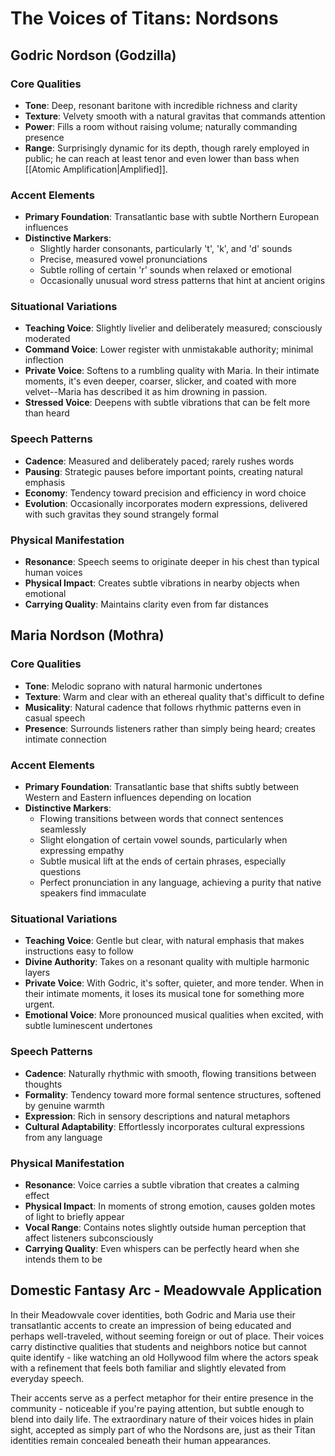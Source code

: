 # The Voices of Titans: Nordsons

## Godric Nordson (Godzilla)

### Core Qualities

- **Tone**: Deep, resonant baritone with incredible richness and clarity
- **Texture**: Velvety smooth with a natural gravitas that commands attention
- **Power**: Fills a room without raising volume; naturally commanding presence
- **Range**: Surprisingly dynamic for its depth, though rarely employed in public; he can reach at least tenor and even lower than bass when [[Atomic Amplification|Amplified]].

### Accent Elements

- **Primary Foundation**: Transatlantic base with subtle Northern European influences
- **Distinctive Markers**:
    - Slightly harder consonants, particularly 't', 'k', and 'd' sounds
    - Precise, measured vowel pronunciations
    - Subtle rolling of certain 'r' sounds when relaxed or emotional
    - Occasionally unusual word stress patterns that hint at ancient origins

### Situational Variations

- **Teaching Voice**: Slightly livelier and deliberately measured; consciously moderated
- **Command Voice**: Lower register with unmistakable authority; minimal inflection
- **Private Voice**: Softens to a rumbling quality with Maria. In their intimate moments, it's even deeper, coarser, slicker, and coated with more velvet--Maria has described it as him drowning in passion.
- **Stressed Voice**: Deepens with subtle vibrations that can be felt more than heard

### Speech Patterns

- **Cadence**: Measured and deliberately paced; rarely rushes words
- **Pausing**: Strategic pauses before important points, creating natural emphasis
- **Economy**: Tendency toward precision and efficiency in word choice
- **Evolution**: Occasionally incorporates modern expressions, delivered with such gravitas they sound strangely formal

### Physical Manifestation

- **Resonance**: Speech seems to originate deeper in his chest than typical human voices
- **Physical Impact**: Creates subtle vibrations in nearby objects when emotional
- **Carrying Quality**: Maintains clarity even from far distances

## Maria Nordson (Mothra)

### Core Qualities

- **Tone**: Melodic soprano with natural harmonic undertones
- **Texture**: Warm and clear with an ethereal quality that's difficult to define
- **Musicality**: Natural cadence that follows rhythmic patterns even in casual speech
- **Presence**: Surrounds listeners rather than simply being heard; creates intimate connection

### Accent Elements

- **Primary Foundation**: Transatlantic base that shifts subtly between Western and Eastern influences depending on location
- **Distinctive Markers**:
    - Flowing transitions between words that connect sentences seamlessly
    - Slight elongation of certain vowel sounds, particularly when expressing empathy
    - Subtle musical lift at the ends of certain phrases, especially questions
    - Perfect pronunciation in any language, achieving a purity that native speakers find immaculate

### Situational Variations

- **Teaching Voice**: Gentle but clear, with natural emphasis that makes instructions easy to follow
- **Divine Authority**: Takes on a resonant quality with multiple harmonic layers
- **Private Voice**: With Godric, it's softer, quieter, and more tender. When in their intimate moments, it loses its musical tone for something more urgent.
- **Emotional Voice**: More pronounced musical qualities when excited, with subtle luminescent undertones

### Speech Patterns

- **Cadence**: Naturally rhythmic with smooth, flowing transitions between thoughts
- **Formality**: Tendency toward more formal sentence structures, softened by genuine warmth
- **Expression**: Rich in sensory descriptions and natural metaphors
- **Cultural Adaptability**: Effortlessly incorporates cultural expressions from any language

### Physical Manifestation

- **Resonance**: Voice carries a subtle vibration that creates a calming effect
- **Physical Impact**: In moments of strong emotion, causes golden motes of light to briefly appear
- **Vocal Range**: Contains notes slightly outside human perception that affect listeners subconsciously
- **Carrying Quality**: Even whispers can be perfectly heard when she intends them to be

## Domestic Fantasy Arc - Meadowvale Application

In their Meadowvale cover identities, both Godric and Maria use their transatlantic accents to create an impression of being educated and perhaps well-traveled, without seeming foreign or out of place. Their voices carry distinctive qualities that students and neighbors notice but cannot quite identify - like watching an old Hollywood film where the actors speak with a refinement that feels both familiar and slightly elevated from everyday speech.

Their accents serve as a perfect metaphor for their entire presence in the community - noticeable if you're paying attention, but subtle enough to blend into daily life. The extraordinary nature of their voices hides in plain sight, accepted as simply part of who the Nordsons are, just as their Titan identities remain concealed beneath their human appearances.